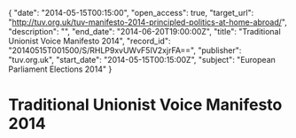 {
  "date": "2014-05-15T00:15:00", 
  "open_access": true, 
  "target_url": "http://tuv.org.uk/tuv-manifesto-2014-principled-politics-at-home-abroad/", 
  "description": "", 
  "end_date": "2014-06-20T19:00:00Z", 
  "title": "Traditional Unionist Voice Manifesto 2014", 
  "record_id": "20140515T001500/S/RHLP9xvUWvF5IV2xjrFA==", 
  "publisher": "tuv.org.uk", 
  "start_date": "2014-05-15T00:15:00Z", 
  "subject": "European Parliament Elections 2014"
}

# Traditional Unionist Voice Manifesto 2014

